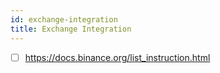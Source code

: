 ```yaml
---
id: exchange-integration
title: Exchange Integration
---
```


- [ ] https://docs.binance.org/list_instruction.html
